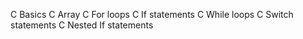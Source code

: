 C Basics
C Array
C For loops
C If statements
C While loops
C Switch statements
C Nested If statements

